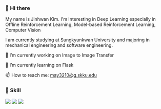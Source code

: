 ### 👋 Hi there
My name is Jinhwan Kim. I'm Interesting in Deep Learning especially in Offline Reinforcement Learning, Model-based Reinforcement Learning, Computer Vision

I am currently studying at Sungkyunkwan University and majoring in mechanical engineering and software engineering.

🔭 I’m currently working on Image to Image Transfer

🌱 I’m currently learning on Flask

📫 How to reach me: may3210@g.skku.edu

### 💪 Skill

<img src="https://img.shields.io/badge/Python-3776AB?style=flat-square&logo=Python&logoColor=white"/> <img src="https://img.shields.io/badge/Tensorflow-FF6F00?style=flat-square&logo=Tensorflow&logoColor=white"/> <img src="https://img.shields.io/badge/Pytorch-EE4C2C?style=flat-square&logo=Pytorch&logoColor=white"/>
<!--
**RicardoKim/RicardoKim** is a ✨ _special_ ✨ repository because its `README.md` (this file) appears on your GitHub profile.

Here are some ideas to get you started:

- 🔭 I’m currently working on ...
- 🌱 I’m currently learning ...
- 👯 I’m looking to collaborate on ...
- 🤔 I’m looking for help with ...
- 💬 Ask me about ...
- 📫 How to reach me: ...
- 😄 Pronouns: ...
- ⚡ Fun fact: ...
-->
